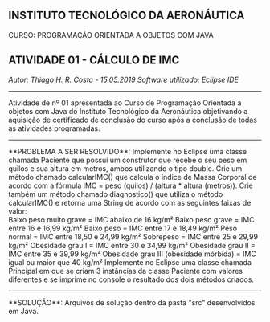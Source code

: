 ## INSTITUTO TECNOLÓGICO DA AERONÁUTICA 
CURSO: PROGRAMAÇÃO ORIENTADA A OBJETOS COM JAVA
## ATIVIDADE 01 - CÁLCULO DE IMC
*Autor: Thiago H. R. Costa - 15.05.2019*
*Software utilizado: Eclipse IDE*
<hr>
Atividade de nº 01 apresentada ao Curso de Programação Orientada a objetos com Java do Instituto Tecnológico da Aeronáutica objetivando a aquisição de certificado de conclusão do curso após a conclusão de todas as atividades programadas.
<hr>
**PROBLEMA A SER RESOLVIDO**: Implemente no Eclipse uma classe chamada Paciente que possui um construtor que recebe o seu peso em quilos e sua altura em metros, ambos utilizando o tipo double. Crie um método chamado calcularIMC() que calcula o índice de Massa Corporal de acordo com a fórmula IMC = peso (quilos) / (altura * altura (metros)). Crie também um método chamado diagnostico() que utiliza o método calcularIMC() e retorna uma String de acordo com as seguintes faixas de valor:
<br>
Baixo peso muito grave = IMC abaixo de 16 kg/m²
Baixo peso grave = IMC entre 16 e 16,99 kg/m²
Baixo peso = IMC entre 17 e 18,49 kg/m²
Peso normal = IMC entre 18,50 e 24,99 kg/m²
Sobrepeso = IMC entre 25 e 29,99 kg/m²
Obesidade grau I = IMC entre 30 e 34,99 kg/m²
Obesidade grau II = IMC entre 35 e 39,99 kg/m²
Obesidade grau III (obesidade mórbida) = IMC igual ou maior que 40 kg/m²
Implemente no Eclipse uma classe chamada Principal em que se criam 3 instâncias da classe Paciente com valores diferentes e se imprime no console o resultado dos dois métodos criados.
<hr>
**SOLUÇÃO**: Arquivos de solução dentro da pasta "src" desenvolvidos em Java.
